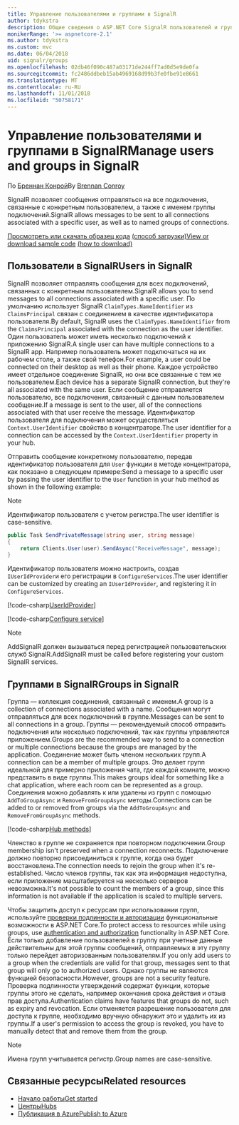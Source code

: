 ```yaml
---
title: Управление пользователями и группами в SignalR
author: tdykstra
description: Общие сведения о ASP.NET Core SignalR пользователей и групп управления.
monikerRange: '>= aspnetcore-2.1'
ms.author: tdykstra
ms.custom: mvc
ms.date: 06/04/2018
uid: signalr/groups
ms.openlocfilehash: 02db46f090c487a03171de244ff7ad0d5e9de0fa
ms.sourcegitcommit: fc2486ddbeb15ab4969168d99b3fe0fbe91e8661
ms.translationtype: MT
ms.contentlocale: ru-RU
ms.lasthandoff: 11/01/2018
ms.locfileid: "50758171"
---
```

# <a name="manage-users-and-groups-in-signalr"></a><span data-ttu-id="b88a6-103">Управление пользователями и группами в SignalR</span><span class="sxs-lookup"><span data-stu-id="b88a6-103">Manage users and groups in SignalR</span></span>

<span data-ttu-id="b88a6-104">По [Бреннан Конрой](https://github.com/BrennanConroy)</span><span class="sxs-lookup"><span data-stu-id="b88a6-104">By [Brennan Conroy](https://github.com/BrennanConroy)</span></span>

<span data-ttu-id="b88a6-105">SignalR позволяет сообщения отправляться на все подключения, связанные с конкретным пользователем, а также с именем группы подключений.</span><span class="sxs-lookup"><span data-stu-id="b88a6-105">SignalR allows messages to be sent to all connections associated with a specific user, as well as to named groups of connections.</span></span>

<span data-ttu-id="b88a6-106">[Просмотреть или скачать образец кода](https://github.com/aspnet/Docs/tree/master/aspnetcore/signalr/groups/sample/) [(способ загрузки)](xref:index#how-to-download-a-sample)</span><span class="sxs-lookup"><span data-stu-id="b88a6-106">[View or download sample code](https://github.com/aspnet/Docs/tree/master/aspnetcore/signalr/groups/sample/) [(how to download)](xref:index#how-to-download-a-sample)</span></span>

## <a name="users-in-signalr"></a><span data-ttu-id="b88a6-107">Пользователи в SignalR</span><span class="sxs-lookup"><span data-stu-id="b88a6-107">Users in SignalR</span></span>

<span data-ttu-id="b88a6-108">SignalR позволяет отправлять сообщения для всех подключений, связанных с конкретным пользователем.</span><span class="sxs-lookup"><span data-stu-id="b88a6-108">SignalR allows you to send messages to all connections associated with a specific user.</span></span> <span data-ttu-id="b88a6-109">По умолчанию использует SignalR `ClaimTypes.NameIdentifier` из `ClaimsPrincipal` связан с соединением в качестве идентификатора пользователя.</span><span class="sxs-lookup"><span data-stu-id="b88a6-109">By default, SignalR uses the `ClaimTypes.NameIdentifier` from the `ClaimsPrincipal` associated with the connection as the user identifier.</span></span> <span data-ttu-id="b88a6-110">Один пользователь может иметь несколько подключений к приложению SignalR.</span><span class="sxs-lookup"><span data-stu-id="b88a6-110">A single user can have multiple connections to a SignalR app.</span></span> <span data-ttu-id="b88a6-111">Например пользователь может подключаться на их рабочем столе, а также свой телефон.</span><span class="sxs-lookup"><span data-stu-id="b88a6-111">For example, a user could be connected on their desktop as well as their phone.</span></span> <span data-ttu-id="b88a6-112">Каждое устройство имеет отдельное соединение SignalR, но они все связанные с тем же пользователем.</span><span class="sxs-lookup"><span data-stu-id="b88a6-112">Each device has a separate SignalR connection, but they're all associated with the same user.</span></span> <span data-ttu-id="b88a6-113">Если сообщение отправляется пользователю, все подключения, связанный с данным пользователем сообщение.</span><span class="sxs-lookup"><span data-stu-id="b88a6-113">If a message is sent to the user, all of the connections associated with that user receive the message.</span></span> <span data-ttu-id="b88a6-114">Идентификатор пользователя для подключения может осуществляться `Context.UserIdentifier` свойство в концентраторе.</span><span class="sxs-lookup"><span data-stu-id="b88a6-114">The user identifier for a connection can be accessed by the `Context.UserIdentifier` property in your hub.</span></span>

<span data-ttu-id="b88a6-115">Отправить сообщение конкретному пользователю, передав идентификатор пользователя для `User` функции в методе концентратора, как показано в следующем примере:</span><span class="sxs-lookup"><span data-stu-id="b88a6-115">Send a message to a specific user by passing the user identifier to the `User` function in your hub method as shown in the following example:</span></span>

> [!NOTE]
> <span data-ttu-id="b88a6-116">Идентификатор пользователя с учетом регистра.</span><span class="sxs-lookup"><span data-stu-id="b88a6-116">The user identifier is case-sensitive.</span></span>

```csharp
public Task SendPrivateMessage(string user, string message)
{
    return Clients.User(user).SendAsync("ReceiveMessage", message);
}
```

<span data-ttu-id="b88a6-117">Идентификатор пользователя можно настроить, создав `IUserIdProvider`и его регистрации в `ConfigureServices`.</span><span class="sxs-lookup"><span data-stu-id="b88a6-117">The user identifier can be customized by creating an `IUserIdProvider`, and registering it in `ConfigureServices`.</span></span>

[!code-csharp[UserIdProvider](groups/sample/customuseridprovider.cs?range=4-10)]

[!code-csharp[Configure service](groups/sample/startup.cs?range=21-22,39-42)]

> [!NOTE]
> <span data-ttu-id="b88a6-118">AddSignalR должен вызываться перед регистрацией пользовательских служб SignalR.</span><span class="sxs-lookup"><span data-stu-id="b88a6-118">AddSignalR must be called before registering your custom SignalR services.</span></span>

## <a name="groups-in-signalr"></a><span data-ttu-id="b88a6-119">Группами в SignalR</span><span class="sxs-lookup"><span data-stu-id="b88a6-119">Groups in SignalR</span></span>

<span data-ttu-id="b88a6-120">Группа — коллекция соединений, связанный с именем.</span><span class="sxs-lookup"><span data-stu-id="b88a6-120">A group is a collection of connections associated with a name.</span></span> <span data-ttu-id="b88a6-121">Сообщения могут отправляться для всех подключений в группе.</span><span class="sxs-lookup"><span data-stu-id="b88a6-121">Messages can be sent to all connections in a group.</span></span> <span data-ttu-id="b88a6-122">Группы — рекомендуемый способ отправить подключения или несколько подключений, так как группы управляются приложением.</span><span class="sxs-lookup"><span data-stu-id="b88a6-122">Groups are the recommended way to send to a connection or multiple connections because the groups are managed by the application.</span></span> <span data-ttu-id="b88a6-123">Соединение может быть членом нескольких групп.</span><span class="sxs-lookup"><span data-stu-id="b88a6-123">A connection can be a member of multiple groups.</span></span> <span data-ttu-id="b88a6-124">Это делает групп идеальной для примерно приложения чата, где каждой комнате, можно представить в виде группы.</span><span class="sxs-lookup"><span data-stu-id="b88a6-124">This makes groups ideal for something like a chat application, where each room can be represented as a group.</span></span> <span data-ttu-id="b88a6-125">Соединения можно добавлять к или удалены из групп с помощью `AddToGroupAsync` и `RemoveFromGroupAsync` методы.</span><span class="sxs-lookup"><span data-stu-id="b88a6-125">Connections can be added to or removed from groups via the `AddToGroupAsync` and `RemoveFromGroupAsync` methods.</span></span>

[!code-csharp[Hub methods](groups/sample/hubs/chathub.cs?range=15-27)]

<span data-ttu-id="b88a6-126">Членство в группе не сохраняется при повторном подключении.</span><span class="sxs-lookup"><span data-stu-id="b88a6-126">Group membership isn't preserved when a connection reconnects.</span></span> <span data-ttu-id="b88a6-127">Подключение должно повторно присоединиться к группе, когда она будет восстановлена.</span><span class="sxs-lookup"><span data-stu-id="b88a6-127">The connection needs to rejoin the group when it's re-established.</span></span> <span data-ttu-id="b88a6-128">Число членов группы, так как эта информация недоступна, если приложение масштабируется на несколько серверов невозможна.</span><span class="sxs-lookup"><span data-stu-id="b88a6-128">It's not possible to count the members of a group, since this information is not available if the application is scaled to multiple servers.</span></span>

<span data-ttu-id="b88a6-129">Чтобы защитить доступ к ресурсам при использовании групп, используйте [проверки подлинности и авторизации](xref:signalr/authn-and-authz) функциональные возможности в ASP.NET Core.</span><span class="sxs-lookup"><span data-stu-id="b88a6-129">To protect access to resources while using groups, use [authentication and authorization](xref:signalr/authn-and-authz) functionality in ASP.NET Core.</span></span> <span data-ttu-id="b88a6-130">Если только добавление пользователей в группу при учетные данные действительны для этой группы сообщений, отправляемых в эту группу только перейдет авторизованным пользователям.</span><span class="sxs-lookup"><span data-stu-id="b88a6-130">If you only add users to a group when the credentials are valid for that group, messages sent to that group will only go to authorized users.</span></span> <span data-ttu-id="b88a6-131">Однако группы не являются функцией безопасности.</span><span class="sxs-lookup"><span data-stu-id="b88a6-131">However, groups are not a security feature.</span></span> <span data-ttu-id="b88a6-132">Проверка подлинности утверждений содержат функции, которые группы этого не сделать, например окончания срока действия и отзыв прав доступа.</span><span class="sxs-lookup"><span data-stu-id="b88a6-132">Authentication claims have features that groups do not, such as expiry and revocation.</span></span> <span data-ttu-id="b88a6-133">Если отменяется разрешение пользователя для доступа к группе, необходимо вручную обнаружит это и удалить их из группы.</span><span class="sxs-lookup"><span data-stu-id="b88a6-133">If a user's permission to access the group is revoked, you have to manually detect that and remove them from the group.</span></span>

> [!NOTE]
> <span data-ttu-id="b88a6-134">Имена групп учитывается регистр.</span><span class="sxs-lookup"><span data-stu-id="b88a6-134">Group names are case-sensitive.</span></span>

## <a name="related-resources"></a><span data-ttu-id="b88a6-135">Связанные ресурсы</span><span class="sxs-lookup"><span data-stu-id="b88a6-135">Related resources</span></span>

* [<span data-ttu-id="b88a6-136">Начало работы</span><span class="sxs-lookup"><span data-stu-id="b88a6-136">Get started</span></span>](xref:tutorials/signalr)
* [<span data-ttu-id="b88a6-137">Центры</span><span class="sxs-lookup"><span data-stu-id="b88a6-137">Hubs</span></span>](xref:signalr/hubs)
* [<span data-ttu-id="b88a6-138">Публикация в Azure</span><span class="sxs-lookup"><span data-stu-id="b88a6-138">Publish to Azure</span></span>](xref:signalr/publish-to-azure-web-app)
